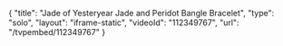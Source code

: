 {
    "title": "Jade of Yesteryear Jade and Peridot Bangle Bracelet",
    "type": "solo",
    "layout": "iframe-static",
    "videoId": "112349767",
    "url": "\/tvpembed\/112349767"
}